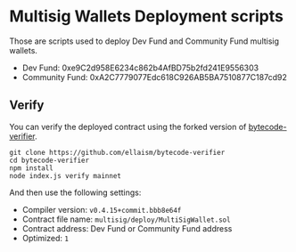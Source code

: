 # Multisig Wallets Deployment scripts

Those are scripts used to deploy Dev Fund and Community Fund multisig wallets.

* Dev Fund: 0xe9C2d958E6234c862b4AfBD75b2fd241E9556303
* Community Fund: 0xA2C7779077Edc618C926AB5BA7510877C187cd92

## Verify

You can verify the deployed contract using the forked version of [bytecode-verifier](https://github.com/ellaism/bytecode-verifier).

```
git clone https://github.com/ellaism/bytecode-verifier
cd bytecode-verifier
npm install
node index.js verify mainnet
```

And then use the following settings:

* Compiler version: `v0.4.15+commit.bbb8e64f`
* Contract file name: `multisig/deploy/MultiSigWallet.sol`
* Contract address: Dev Fund or Community Fund address
* Optimized: `1`
